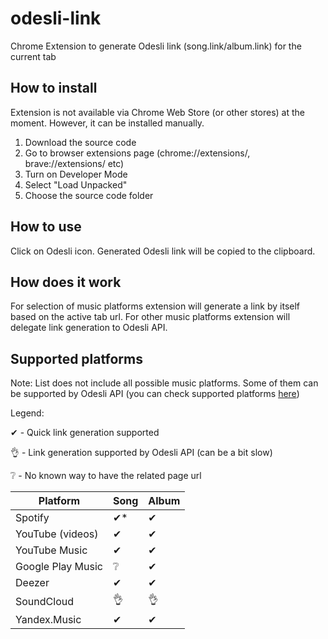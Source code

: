 # odesli-link
Chrome Extension to generate Odesli link (song.link/album.link) for the current tab

## How to install
Extension is not available via Chrome Web Store (or other stores) at the moment.
However, it can be installed manually.
1. Download the source code
2. Go to browser extensions page (chrome://extensions/, brave://extensions/ etc)
3. Turn on Developer Mode
4. Select "Load Unpacked"
5. Choose the source code folder

## How to use 
Click on Odesli icon. Generated Odesli link will be copied to the clipboard.

## How does it work
For selection of music platforms extension will generate a link by itself based on the active tab url.
For other music platforms extension will delegate link generation to Odesli API.

## Supported platforms
Note: List does not include all possible music platforms.
Some of them can be supported by Odesli API (you can check supported platforms [here](https://www.notion.so/Supported-Platforms-d7d206c34b8d40039930b98c91e44de0))

Legend:

✔ - Quick link generation supported

👌 - Link generation supported by Odesli API (can be a bit slow)

❔ - No known way to have the related page url 
 

| Platform          | Song | Album |
| ----------------- | ---- | ----- |
| Spotify           | ✔*   | ✔     |
| YouTube (videos)  | ✔    | ✔     |
| YouTube Music     | ✔    | ✔     |
| Google Play Music | ❔    | ✔     |
| Deezer            | ✔    | ✔     |
| SoundCloud        | 👌    | 👌    |
| Yandex.Music      | ✔    | ✔    |

